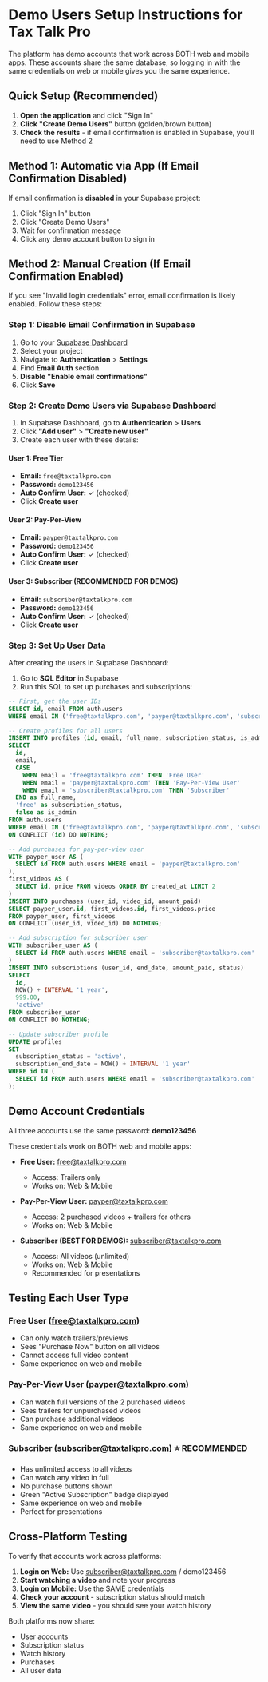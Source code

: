 # Demo Users Setup Instructions for Tax Talk Pro

The platform has demo accounts that work across BOTH web and mobile apps. These accounts share the same database, so logging in with the same credentials on web or mobile gives you the same experience.

## Quick Setup (Recommended)

1. **Open the application** and click "Sign In"
2. **Click "Create Demo Users"** button (golden/brown button)
3. **Check the results** - if email confirmation is enabled in Supabase, you'll need to use Method 2

## Method 1: Automatic via App (If Email Confirmation Disabled)

If email confirmation is **disabled** in your Supabase project:

1. Click "Sign In" button
2. Click "Create Demo Users"
3. Wait for confirmation message
4. Click any demo account button to sign in

## Method 2: Manual Creation (If Email Confirmation Enabled)

If you see "Invalid login credentials" error, email confirmation is likely enabled. Follow these steps:

### Step 1: Disable Email Confirmation in Supabase

1. Go to your [Supabase Dashboard](https://supabase.com/dashboard)
2. Select your project
3. Navigate to **Authentication** > **Settings**
4. Find **Email Auth** section
5. **Disable "Enable email confirmations"**
6. Click **Save**

### Step 2: Create Demo Users via Supabase Dashboard

1. In Supabase Dashboard, go to **Authentication** > **Users**
2. Click **"Add user"** > **"Create new user"**
3. Create each user with these details:

#### User 1: Free Tier
- **Email:** `free@taxtalkpro.com`
- **Password:** `demo123456`
- **Auto Confirm User:** ✓ (checked)
- Click **Create user**

#### User 2: Pay-Per-View
- **Email:** `payper@taxtalkpro.com`
- **Password:** `demo123456`
- **Auto Confirm User:** ✓ (checked)
- Click **Create user**

#### User 3: Subscriber (RECOMMENDED FOR DEMOS)
- **Email:** `subscriber@taxtalkpro.com`
- **Password:** `demo123456`
- **Auto Confirm User:** ✓ (checked)
- Click **Create user**

### Step 3: Set Up User Data

After creating the users in Supabase Dashboard:

1. Go to **SQL Editor** in Supabase
2. Run this SQL to set up purchases and subscriptions:

```sql
-- First, get the user IDs
SELECT id, email FROM auth.users
WHERE email IN ('free@taxtalkpro.com', 'payper@taxtalkpro.com', 'subscriber@taxtalkpro.com');

-- Create profiles for all users
INSERT INTO profiles (id, email, full_name, subscription_status, is_admin)
SELECT
  id,
  email,
  CASE
    WHEN email = 'free@taxtalkpro.com' THEN 'Free User'
    WHEN email = 'payper@taxtalkpro.com' THEN 'Pay-Per-View User'
    WHEN email = 'subscriber@taxtalkpro.com' THEN 'Subscriber'
  END as full_name,
  'free' as subscription_status,
  false as is_admin
FROM auth.users
WHERE email IN ('free@taxtalkpro.com', 'payper@taxtalkpro.com', 'subscriber@taxtalkpro.com')
ON CONFLICT (id) DO NOTHING;

-- Add purchases for pay-per-view user
WITH payper_user AS (
  SELECT id FROM auth.users WHERE email = 'payper@taxtalkpro.com'
),
first_videos AS (
  SELECT id, price FROM videos ORDER BY created_at LIMIT 2
)
INSERT INTO purchases (user_id, video_id, amount_paid)
SELECT payper_user.id, first_videos.id, first_videos.price
FROM payper_user, first_videos
ON CONFLICT (user_id, video_id) DO NOTHING;

-- Add subscription for subscriber user
WITH subscriber_user AS (
  SELECT id FROM auth.users WHERE email = 'subscriber@taxtalkpro.com'
)
INSERT INTO subscriptions (user_id, end_date, amount_paid, status)
SELECT
  id,
  NOW() + INTERVAL '1 year',
  999.00,
  'active'
FROM subscriber_user
ON CONFLICT DO NOTHING;

-- Update subscriber profile
UPDATE profiles
SET
  subscription_status = 'active',
  subscription_end_date = NOW() + INTERVAL '1 year'
WHERE id IN (
  SELECT id FROM auth.users WHERE email = 'subscriber@taxtalkpro.com'
);
```

## Demo Account Credentials

All three accounts use the same password: **demo123456**

These credentials work on BOTH web and mobile apps:

- **Free User:** free@taxtalkpro.com
  - Access: Trailers only
  - Works on: Web & Mobile

- **Pay-Per-View User:** payper@taxtalkpro.com
  - Access: 2 purchased videos + trailers for others
  - Works on: Web & Mobile

- **Subscriber (BEST FOR DEMOS):** subscriber@taxtalkpro.com
  - Access: All videos (unlimited)
  - Works on: Web & Mobile
  - Recommended for presentations

## Testing Each User Type

### Free User (free@taxtalkpro.com)
- Can only watch trailers/previews
- Sees "Purchase Now" button on all videos
- Cannot access full video content
- Same experience on web and mobile

### Pay-Per-View User (payper@taxtalkpro.com)
- Can watch full versions of the 2 purchased videos
- Sees trailers for unpurchased videos
- Can purchase additional videos
- Same experience on web and mobile

### Subscriber (subscriber@taxtalkpro.com) ⭐ RECOMMENDED
- Has unlimited access to all videos
- Can watch any video in full
- No purchase buttons shown
- Green "Active Subscription" badge displayed
- Same experience on web and mobile
- Perfect for presentations

## Cross-Platform Testing

To verify that accounts work across platforms:

1. **Login on Web:** Use subscriber@taxtalkpro.com / demo123456
2. **Start watching a video** and note your progress
3. **Login on Mobile:** Use the SAME credentials
4. **Check your account** - subscription status should match
5. **View the same video** - you should see your watch history

Both platforms now share:
- User accounts
- Subscription status
- Watch history
- Purchases
- All user data

